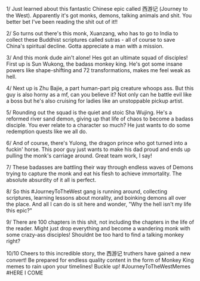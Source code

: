 1/ Just learned about this fantastic Chinese epic called 西游记 (Journey to the West). Apparently it's got monks, demons, talking animals and shit. You better bet I've been reading the shit out of it!!

2/ So turns out there's this monk, Xuanzang, who has to go to India to collect these Buddhist scriptures called sutras - all of course to save China's spiritual decline. Gotta appreciate a man with a mission.

3/ And this monk dude ain't alone! Hes got an ultimate squad of disciples! First up is Sun Wukong, the badass monkey king. He's got some insane powers like shape-shifting and 72 transformations, makes me feel weak as hell.

4/ Next up is Zhu Bajie, a part human-part pig creature whoops ass. But this guy is also horny as a mf, can you believe it? Not only can he battle evil like a boss but he's also cruising for ladies like an unstoppable pickup artist.

5/ Rounding out the squad is the quiet and stoic Sha Wujing. He's a reformed river sand demon, giving up that life of chaos to become a badass disciple. You ever relate to a character so much? He just wants to do some redemption quests like we all do.

6/ And of course, there's Yulong, the dragon prince who got turned into a fuckin' horse. This poor guy just wants to make his dad proud and ends up pulling the monk's carriage around. Great team work, I say!

7/ These badasses are battling their way through endless waves of Demons trying to capture the monk and eat his flesh to achieve immortality. The absolute absurdity of it all is perfect.

8/ So this #JourneyToTheWest gang is running around, collecting scriptures, learning lessons about morality, and boinking demons all over the place. And all I can do is sit here and wonder, "Why the hell isn't my life this epic?"

9/ There are 100 chapters in this shit, not including the chapters in the life of the reader. Might just drop everything and become a wandering monk with some crazy-ass disciples! Shouldnt be too hard to find a talking monkey right?

10/10 Cheers to this incredible story, the 西游记 truthers have gained a new convert! Be prepared for endless quality content in the form of Monkey King memes to rain upon your timelines! Buckle up! #JourneyToTheWestMemes #HERE I COME